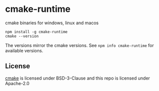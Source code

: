 # cmake-runtime

cmake binaries for windows, linux and macos

```
npm install -g cmake-runtime
cmake --version
```

The versions mirror the cmake versions. See `npm info cmake-runtime` for available versions.

## License

[cmake](https://cmake.org) is licensed under BSD-3-Clause and this repo is licensed under Apache-2.0
